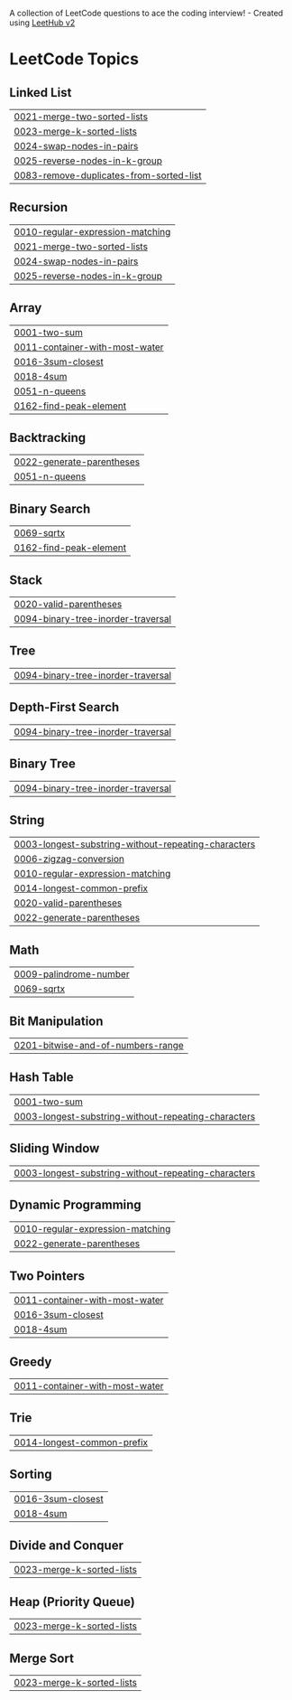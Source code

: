A collection of LeetCode questions to ace the coding interview! - Created using [LeetHub v2](https://github.com/arunbhardwaj/LeetHub-2.0)
<!---LeetCode Topics Start-->
# LeetCode Topics
## Linked List
|  |
| ------- |
| [0021-merge-two-sorted-lists](https://github.com/umasagar-shivanadhula/Leet-Code/tree/master/0021-merge-two-sorted-lists) |
| [0023-merge-k-sorted-lists](https://github.com/umasagar-shivanadhula/Leet-Code/tree/master/0023-merge-k-sorted-lists) |
| [0024-swap-nodes-in-pairs](https://github.com/umasagar-shivanadhula/Leet-Code/tree/master/0024-swap-nodes-in-pairs) |
| [0025-reverse-nodes-in-k-group](https://github.com/umasagar-shivanadhula/Leet-Code/tree/master/0025-reverse-nodes-in-k-group) |
| [0083-remove-duplicates-from-sorted-list](https://github.com/umasagar-shivanadhula/Leet-Code/tree/master/0083-remove-duplicates-from-sorted-list) |
## Recursion
|  |
| ------- |
| [0010-regular-expression-matching](https://github.com/umasagar-shivanadhula/Leet-Code/tree/master/0010-regular-expression-matching) |
| [0021-merge-two-sorted-lists](https://github.com/umasagar-shivanadhula/Leet-Code/tree/master/0021-merge-two-sorted-lists) |
| [0024-swap-nodes-in-pairs](https://github.com/umasagar-shivanadhula/Leet-Code/tree/master/0024-swap-nodes-in-pairs) |
| [0025-reverse-nodes-in-k-group](https://github.com/umasagar-shivanadhula/Leet-Code/tree/master/0025-reverse-nodes-in-k-group) |
## Array
|  |
| ------- |
| [0001-two-sum](https://github.com/umasagar-shivanadhula/Leet-Code/tree/master/0001-two-sum) |
| [0011-container-with-most-water](https://github.com/umasagar-shivanadhula/Leet-Code/tree/master/0011-container-with-most-water) |
| [0016-3sum-closest](https://github.com/umasagar-shivanadhula/Leet-Code/tree/master/0016-3sum-closest) |
| [0018-4sum](https://github.com/umasagar-shivanadhula/Leet-Code/tree/master/0018-4sum) |
| [0051-n-queens](https://github.com/umasagar-shivanadhula/Leet-Code/tree/master/0051-n-queens) |
| [0162-find-peak-element](https://github.com/umasagar-shivanadhula/Leet-Code/tree/master/0162-find-peak-element) |
## Backtracking
|  |
| ------- |
| [0022-generate-parentheses](https://github.com/umasagar-shivanadhula/Leet-Code/tree/master/0022-generate-parentheses) |
| [0051-n-queens](https://github.com/umasagar-shivanadhula/Leet-Code/tree/master/0051-n-queens) |
## Binary Search
|  |
| ------- |
| [0069-sqrtx](https://github.com/umasagar-shivanadhula/Leet-Code/tree/master/0069-sqrtx) |
| [0162-find-peak-element](https://github.com/umasagar-shivanadhula/Leet-Code/tree/master/0162-find-peak-element) |
## Stack
|  |
| ------- |
| [0020-valid-parentheses](https://github.com/umasagar-shivanadhula/Leet-Code/tree/master/0020-valid-parentheses) |
| [0094-binary-tree-inorder-traversal](https://github.com/umasagar-shivanadhula/Leet-Code/tree/master/0094-binary-tree-inorder-traversal) |
## Tree
|  |
| ------- |
| [0094-binary-tree-inorder-traversal](https://github.com/umasagar-shivanadhula/Leet-Code/tree/master/0094-binary-tree-inorder-traversal) |
## Depth-First Search
|  |
| ------- |
| [0094-binary-tree-inorder-traversal](https://github.com/umasagar-shivanadhula/Leet-Code/tree/master/0094-binary-tree-inorder-traversal) |
## Binary Tree
|  |
| ------- |
| [0094-binary-tree-inorder-traversal](https://github.com/umasagar-shivanadhula/Leet-Code/tree/master/0094-binary-tree-inorder-traversal) |
## String
|  |
| ------- |
| [0003-longest-substring-without-repeating-characters](https://github.com/umasagar-shivanadhula/Leet-Code/tree/master/0003-longest-substring-without-repeating-characters) |
| [0006-zigzag-conversion](https://github.com/umasagar-shivanadhula/Leet-Code/tree/master/0006-zigzag-conversion) |
| [0010-regular-expression-matching](https://github.com/umasagar-shivanadhula/Leet-Code/tree/master/0010-regular-expression-matching) |
| [0014-longest-common-prefix](https://github.com/umasagar-shivanadhula/Leet-Code/tree/master/0014-longest-common-prefix) |
| [0020-valid-parentheses](https://github.com/umasagar-shivanadhula/Leet-Code/tree/master/0020-valid-parentheses) |
| [0022-generate-parentheses](https://github.com/umasagar-shivanadhula/Leet-Code/tree/master/0022-generate-parentheses) |
## Math
|  |
| ------- |
| [0009-palindrome-number](https://github.com/umasagar-shivanadhula/Leet-Code/tree/master/0009-palindrome-number) |
| [0069-sqrtx](https://github.com/umasagar-shivanadhula/Leet-Code/tree/master/0069-sqrtx) |
## Bit Manipulation
|  |
| ------- |
| [0201-bitwise-and-of-numbers-range](https://github.com/umasagar-shivanadhula/Leet-Code/tree/master/0201-bitwise-and-of-numbers-range) |
## Hash Table
|  |
| ------- |
| [0001-two-sum](https://github.com/umasagar-shivanadhula/Leet-Code/tree/master/0001-two-sum) |
| [0003-longest-substring-without-repeating-characters](https://github.com/umasagar-shivanadhula/Leet-Code/tree/master/0003-longest-substring-without-repeating-characters) |
## Sliding Window
|  |
| ------- |
| [0003-longest-substring-without-repeating-characters](https://github.com/umasagar-shivanadhula/Leet-Code/tree/master/0003-longest-substring-without-repeating-characters) |
## Dynamic Programming
|  |
| ------- |
| [0010-regular-expression-matching](https://github.com/umasagar-shivanadhula/Leet-Code/tree/master/0010-regular-expression-matching) |
| [0022-generate-parentheses](https://github.com/umasagar-shivanadhula/Leet-Code/tree/master/0022-generate-parentheses) |
## Two Pointers
|  |
| ------- |
| [0011-container-with-most-water](https://github.com/umasagar-shivanadhula/Leet-Code/tree/master/0011-container-with-most-water) |
| [0016-3sum-closest](https://github.com/umasagar-shivanadhula/Leet-Code/tree/master/0016-3sum-closest) |
| [0018-4sum](https://github.com/umasagar-shivanadhula/Leet-Code/tree/master/0018-4sum) |
## Greedy
|  |
| ------- |
| [0011-container-with-most-water](https://github.com/umasagar-shivanadhula/Leet-Code/tree/master/0011-container-with-most-water) |
## Trie
|  |
| ------- |
| [0014-longest-common-prefix](https://github.com/umasagar-shivanadhula/Leet-Code/tree/master/0014-longest-common-prefix) |
## Sorting
|  |
| ------- |
| [0016-3sum-closest](https://github.com/umasagar-shivanadhula/Leet-Code/tree/master/0016-3sum-closest) |
| [0018-4sum](https://github.com/umasagar-shivanadhula/Leet-Code/tree/master/0018-4sum) |
## Divide and Conquer
|  |
| ------- |
| [0023-merge-k-sorted-lists](https://github.com/umasagar-shivanadhula/Leet-Code/tree/master/0023-merge-k-sorted-lists) |
## Heap (Priority Queue)
|  |
| ------- |
| [0023-merge-k-sorted-lists](https://github.com/umasagar-shivanadhula/Leet-Code/tree/master/0023-merge-k-sorted-lists) |
## Merge Sort
|  |
| ------- |
| [0023-merge-k-sorted-lists](https://github.com/umasagar-shivanadhula/Leet-Code/tree/master/0023-merge-k-sorted-lists) |
<!---LeetCode Topics End-->